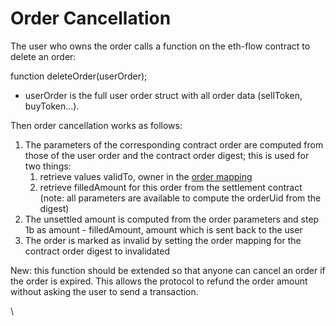 # Order Cancellation

The user who owns the order calls a function on the eth-flow contract to delete an order:

function deleteOrder(userOrder);

* userOrder is the full user order struct with all order data (sellToken, buyToken...).

Then order cancellation works as follows:

1. The parameters of the corresponding contract order are computed from those of the user order and the contract order digest; this is used for two things:
   1. retrieve values validTo, owner in the [order mapping](https://docs.google.com/document/d/1D9P6A-X\_sjZyV7i\_f7XTZx5o7znFgRbNVJghHtBcy7U/edit#heading=h.7yie1ea3yx14)
   2. retrieve filledAmount for this order from the settlement contract (note: all parameters are available to compute the orderUid from the digest)
2. The unsettled amount is computed from the order parameters and step 1b as amount - filledAmount, amount which is sent back to the user
3. The order is marked as invalid by setting the order mapping for the contract order digest to  invalidated&#x20;

New: this function should be extended so that anyone can cancel an order if the order is expired. This allows the protocol to refund the order amount without asking the user to send a transaction.

\
